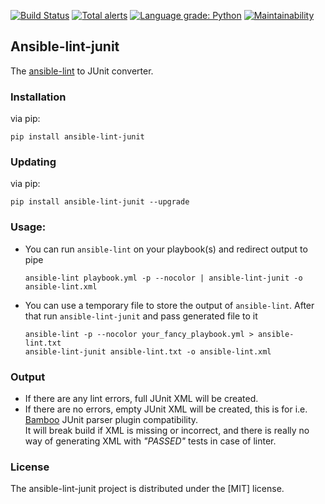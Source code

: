 [![Build Status](https://travis-ci.org/wasilak/ansible-lint-junit.svg?branch=master)](https://travis-ci.org/wasilak/ansible-lint-junit)
[![Total alerts](https://img.shields.io/lgtm/alerts/g/wasilak/ansible-lint-junit.svg?logo=lgtm&logoWidth=18)](https://lgtm.com/projects/g/wasilak/ansible-lint-junit/alerts/)
[![Language grade: Python](https://img.shields.io/lgtm/grade/python/g/wasilak/ansible-lint-junit.svg?logo=lgtm&logoWidth=18)](https://lgtm.com/projects/g/wasilak/ansible-lint-junit/context:python)
[![Maintainability](https://api.codeclimate.com/v1/badges/e50acaa43b7a5f762904/maintainability)](https://codeclimate.com/github/wasilak/ansible-lint-junit/maintainability)

Ansible-lint-junit
---

The [ansible-lint](https://github.com/willthames/ansible-lint) to JUnit converter.

### Installation

via pip:

```shell
pip install ansible-lint-junit
```

### Updating

via pip:

```shell
pip install ansible-lint-junit --upgrade
```

### Usage:

- You can run `ansible-lint` on your playbook(s) and redirect output to pipe
  ```shell
  ansible-lint playbook.yml -p --nocolor | ansible-lint-junit -o ansible-lint.xml
  ```
- You can use a temporary file to store the output of `ansible-lint`.
  After that run `ansible-lint-junit` and pass generated file to it
  ```shell
  ansible-lint -p --nocolor your_fancy_playbook.yml > ansible-lint.txt
  ansible-lint-junit ansible-lint.txt -o ansible-lint.xml
  ```

### Output

- If there are any lint errors, full JUnit XML will be created.
- If there are no errors, empty JUnit XML will be created, this is for
  i.e. [Bamboo](https://www.atlassian.com/software/bamboo) JUnit parser plugin compatibility.\
  It will break build if XML is missing or incorrect, and there is really no way of generating XML with *"PASSED"* tests
  in case of linter.

### License

The ansible-lint-junit project is distributed under the [MIT] license.